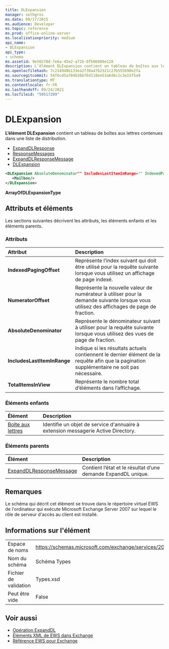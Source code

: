 ```yaml
---
title: DLExpansion
manager: sethgros
ms.date: 09/17/2015
ms.audience: Developer
ms.topic: reference
ms.prod: office-online-server
ms.localizationpriority: medium
api_name:
- DLExpansion
api_type:
- schema
ms.assetid: 9e50278d-fe6a-45e2-a72b-0fb06809e128
description: L’élément DLExpansion contient un tableau de boîtes aux lettres contenues dans une liste de distribution.
ms.openlocfilehash: 7c214948b133ea2f30a47b2321c27b555b90e2fa
ms.sourcegitcommit: 54f6cd5a704b36b76d110ee53a6d6c1c3e15f5a9
ms.translationtype: MT
ms.contentlocale: fr-FR
ms.lasthandoff: 09/24/2021
ms.locfileid: "59517209"
---
```

# <a name="dlexpansion"></a>DLExpansion

**L’élément DLExpansion** contient un tableau de boîtes aux lettres contenues dans une liste de distribution. 
  
- [ExpandDLResponse](expanddlresponse.md) 
- [ResponseMessages](responsemessages.md) 
- [ExpandDLResponseMessage](expanddlresponsemessage.md)
- [DLExpansion](dlexpansion.md)
  
```xml
<DLExpansion AbsoluteDenominator"" IncludesLastItemInRange="" IndexedPagingOffset="" NumeratorOffset="" TotalItemsInView="">
   <Mailbox/>
</DLExpansion>
```

 **ArrayOfDLExpansionType**
## <a name="attributes-and-elements"></a>Attributs et éléments

Les sections suivantes décrivent les attributs, les éléments enfants et les éléments parents.
  
### <a name="attributes"></a>Attributs

|**Attribut**|**Description**|
|:-----|:-----|
|**IndexedPagingOffset** <br/> |Représente l’index suivant qui doit être utilisé pour la requête suivante lorsque vous utilisez un affichage de page indexé.  <br/> |
|**NumeratorOffset** <br/> |Représente la nouvelle valeur de numérateur à utiliser pour la demande suivante lorsque vous utilisez des affichages de page de fraction.  <br/> |
|**AbsoluteDenominator** <br/> |Représente le dénominateur suivant à utiliser pour la requête suivante lorsque vous utilisez des vues de page de fraction.  <br/> |
|**IncludesLastItemInRange** <br/> |Indique si les résultats actuels contiennent le dernier élément de la requête afin que la pagination supplémentaire ne soit pas nécessaire.  <br/> |
|**TotalItemsInView** <br/> |Représente le nombre total d’éléments dans l’affichage.  <br/> |
   
### <a name="child-elements"></a>Éléments enfants

|**Élément**|**Description**|
|:-----|:-----|
|[Boîte aux lettres](mailbox.md) <br/> |Identifie un objet de service d'annuaire à extension messagerie Active Directory.  <br/> |
   
### <a name="parent-elements"></a>Éléments parents

|**Élément**|**Description**|
|:-----|:-----|
|[ExpandDLResponseMessage](expanddlresponsemessage.md) <br/> |Contient l’état et le résultat d’une demande ExpandDL unique.  <br/> |
   
## <a name="remarks"></a>Remarques

Le schéma qui décrit cet élément se trouve dans le répertoire virtuel EWS de l'ordinateur qui exécute Microsoft Exchange Server 2007 sur lequel le rôle de serveur d'accès au client est installé.
  
## <a name="element-information"></a>Informations sur l'élément

|||
|:-----|:-----|
|Espace de noms  <br/> |https://schemas.microsoft.com/exchange/services/2006/types  <br/> |
|Nom du schéma  <br/> |Schéma Types  <br/> |
|Fichier de validation  <br/> |Types.xsd  <br/> |
|Peut être vide  <br/> |False  <br/> |
   
## <a name="see-also"></a>Voir aussi

- [Opération ExpandDL](expanddl-operation.md)
- [Éléments XML de EWS dans Exchange](ews-xml-elements-in-exchange.md) 
- [Référence EWS pour Exchange](ews-reference-for-exchange.md)

